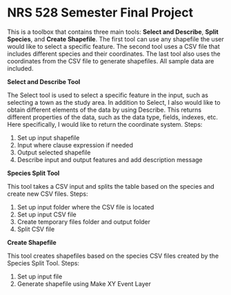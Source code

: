 # NRS 528 Semester Final Project

This is a toolbox that contains three main tools: **Select and Describe**, **Split Species**, and **Create Shapefile**. The first tool can use any shapefile the user would like to select a specific feature. The second tool uses a CSV file that includes different species and their coordinates. The last tool also uses the coordinates from the CSV file to generate shapefiles. All sample data are included. 

**Select and Describe Tool**

The Select tool is used to select a specific feature in the input, such as selecting a town as the study area.
In addition to Select, I also would like to obtain different elements of the data by using Describe.
This returns different properties of the data, such as the data type, fields, indexes, etc.
Here specifically, I would like to return the coordinate system.
Steps:
1. Set up input shapefile
2. Input where clause expression if needed
3. Output selected shapefile
4. Describe input and output features and add description message

**Species Split Tool**

This tool takes a CSV input and splits the table based on the species and create new CSV files.
Steps:
1. Set up input folder where the CSV file is located
2. Set up input CSV file
3. Create temporary files folder and output folder
4. Split CSV file

**Create Shapefile**

This tool creates shapefiles based on the species CSV files created by the Species Split Tool.
Steps:
1. Set up input file
2. Generate shapefile using Make XY Event Layer

